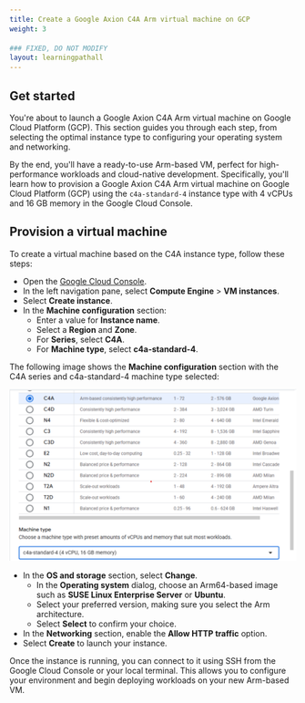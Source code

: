 ```yaml
---
title: Create a Google Axion C4A Arm virtual machine on GCP 
weight: 3

### FIXED, DO NOT MODIFY
layout: learningpathall
---
```


## Get started

You're about to launch a Google Axion C4A Arm virtual machine on Google Cloud Platform (GCP). This section guides you through each step, from selecting the optimal instance type to configuring your operating system and networking. 

By the end, you'll have a ready-to-use Arm-based VM, perfect for high-performance workloads and cloud-native development. Specifically, you'll learn how to provision a Google Axion C4A Arm virtual machine on Google Cloud Platform (GCP) using the `c4a-standard-4` instance type with 4 vCPUs and 16 GB memory in the Google Cloud Console.

## Provision a virtual machine

To create a virtual machine based on the C4A instance type, follow these steps:
- Open the [Google Cloud Console](https://console.cloud.google.com/).
- In the left navigation pane, select **Compute Engine** > **VM instances**.
- Select **Create instance**.
- In the **Machine configuration** section:
   - Enter a value for **Instance name**.
   - Select a **Region** and **Zone**.
   - For **Series**, select **C4A**.
   - For **Machine type**, select **c4a-standard-4**.

The following image shows the **Machine configuration** section with the C4A series and c4a-standard-4 machine type selected:

   ![Screenshot of the Machine configuration section in Google Cloud Console with C4A series and c4a-standard-4 machine type selected.alt-text #center](images/gcp-vm.png "Creating a Google Axion C4A Arm virtual machine in Google Cloud Console")

- In the **OS and storage** section, select **Change**.
   - In the **Operating system** dialog, choose an Arm64-based image such as **SUSE Linux Enterprise Server** or **Ubuntu**.
   - Select your preferred version, making sure you select the Arm architecture.
   - Select **Select** to confirm your choice.
- In the **Networking** section, enable the **Allow HTTP traffic** option.
- Select **Create** to launch your instance.

Once the instance is running, you can connect to it using SSH from the Google Cloud Console or your local terminal. This allows you to configure your environment and begin deploying workloads on your new Arm-based VM.

